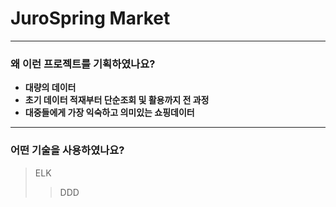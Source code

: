 # JuroSpring Market
------------
### 왜 이런 프로젝트를 기획하였나요?
+ **대량의 데이터**<br/>
+ **초기 데이터 적재부터 단순조회 및 활용까지 전 과정**<br/>
+ **대중들에게 가장 익숙하고 의미있는 쇼핑데이터**<br/>
------------
### 어떤 기술을 사용하였나요?
> ELK
> > DDD
